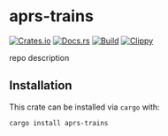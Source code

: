 # aprs-trains
[![Crates.io](https://img.shields.io/crates/v/aprs-trains)](https://crates.io/crates/aprs-trains) 
[![Docs.rs](https://docs.rs/aprs-trains/badge.svg)](https://docs.rs/aprs-trains) 
[![Build](https://github.com/Ewpratten/aprs-trains/actions/workflows/build.yml/badge.svg)](https://github.com/Ewpratten/aprs-trains/actions/workflows/build.yml)
[![Clippy](https://github.com/Ewpratten/aprs-trains/actions/workflows/clippy.yml/badge.svg)](https://github.com/Ewpratten/aprs-trains/actions/workflows/clippy.yml)


repo description

## Installation

This crate can be installed via `cargo` with:

```sh
cargo install aprs-trains
```
